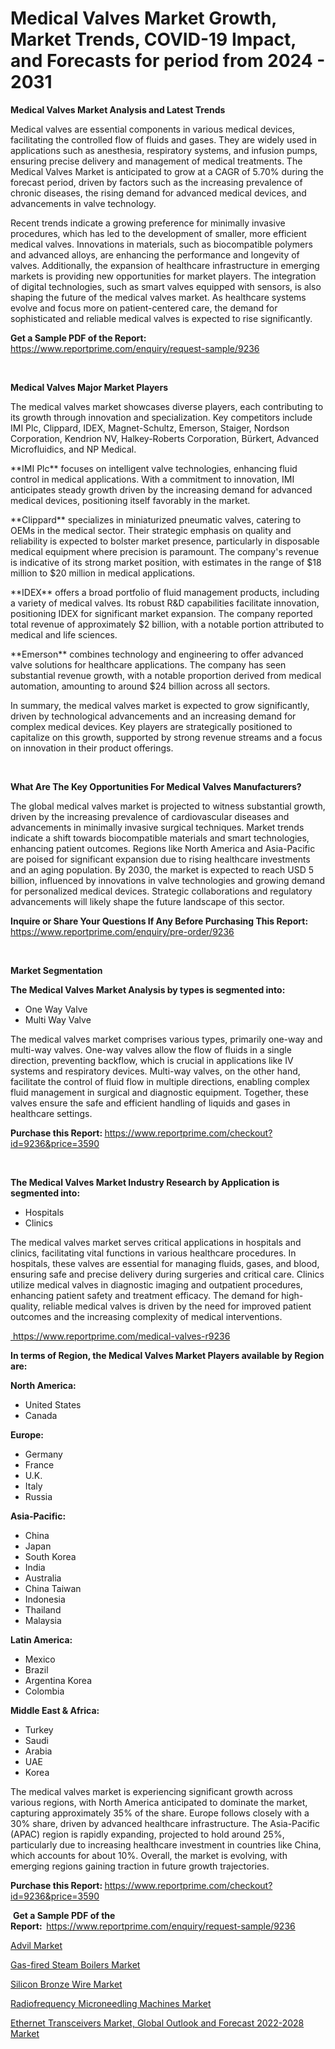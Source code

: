 <p><h1>Medical Valves Market Growth, Market Trends, COVID-19 Impact, and Forecasts for period from 2024 - 2031</h1></p><p><strong>Medical Valves Market Analysis and Latest Trends</strong></p>
<p><p>Medical valves are essential components in various medical devices, facilitating the controlled flow of fluids and gases. They are widely used in applications such as anesthesia, respiratory systems, and infusion pumps, ensuring precise delivery and management of medical treatments. The Medical Valves Market is anticipated to grow at a CAGR of 5.70% during the forecast period, driven by factors such as the increasing prevalence of chronic diseases, the rising demand for advanced medical devices, and advancements in valve technology.</p><p>Recent trends indicate a growing preference for minimally invasive procedures, which has led to the development of smaller, more efficient medical valves. Innovations in materials, such as biocompatible polymers and advanced alloys, are enhancing the performance and longevity of valves. Additionally, the expansion of healthcare infrastructure in emerging markets is providing new opportunities for market players. The integration of digital technologies, such as smart valves equipped with sensors, is also shaping the future of the medical valves market. As healthcare systems evolve and focus more on patient-centered care, the demand for sophisticated and reliable medical valves is expected to rise significantly.</p></p>
<p><strong>Get a Sample PDF of the Report:&nbsp;</strong> <a href="https://www.reportprime.com/enquiry/request-sample/9236">https://www.reportprime.com/enquiry/request-sample/9236</a></p>
<p>&nbsp;</p>
<p><strong>Medical Valves Major Market Players</strong></p>
<p><p>The medical valves market showcases diverse players, each contributing to its growth through innovation and specialization. Key competitors include IMI Plc, Clippard, IDEX, Magnet-Schultz, Emerson, Staiger, Nordson Corporation, Kendrion NV, Halkey-Roberts Corporation, Bürkert, Advanced Microfluidics, and NP Medical.</p><p>**IMI Plc** focuses on intelligent valve technologies, enhancing fluid control in medical applications. With a commitment to innovation, IMI anticipates steady growth driven by the increasing demand for advanced medical devices, positioning itself favorably in the market.</p><p>**Clippard** specializes in miniaturized pneumatic valves, catering to OEMs in the medical sector. Their strategic emphasis on quality and reliability is expected to bolster market presence, particularly in disposable medical equipment where precision is paramount. The company's revenue is indicative of its strong market position, with estimates in the range of $18 million to $20 million in medical applications.</p><p>**IDEX** offers a broad portfolio of fluid management products, including a variety of medical valves. Its robust R&D capabilities facilitate innovation, positioning IDEX for significant market expansion. The company reported total revenue of approximately $2 billion, with a notable portion attributed to medical and life sciences.</p><p>**Emerson** combines technology and engineering to offer advanced valve solutions for healthcare applications. The company has seen substantial revenue growth, with a notable proportion derived from medical automation, amounting to around $24 billion across all sectors.</p><p>In summary, the medical valves market is expected to grow significantly, driven by technological advancements and an increasing demand for complex medical devices. Key players are strategically positioned to capitalize on this growth, supported by strong revenue streams and a focus on innovation in their product offerings.</p></p>
<p>&nbsp;</p>
<p><strong>What Are The Key Opportunities For Medical Valves Manufacturers?</strong></p>
<p><p>The global medical valves market is projected to witness substantial growth, driven by the increasing prevalence of cardiovascular diseases and advancements in minimally invasive surgical techniques. Market trends indicate a shift towards biocompatible materials and smart technologies, enhancing patient outcomes. Regions like North America and Asia-Pacific are poised for significant expansion due to rising healthcare investments and an aging population. By 2030, the market is expected to reach USD 5 billion, influenced by innovations in valve technologies and growing demand for personalized medical devices. Strategic collaborations and regulatory advancements will likely shape the future landscape of this sector.</p></p>
<p><strong>Inquire or Share Your Questions If Any Before Purchasing This Report:</strong> <a href="https://www.reportprime.com/enquiry/pre-order/9236">https://www.reportprime.com/enquiry/pre-order/9236</a></p>
<p>&nbsp;</p>
<p><strong>Market Segmentation</strong></p>
<p><strong>The Medical Valves Market Analysis by types is segmented into:</strong></p>
<p><ul><li>One Way Valve</li><li>Multi Way Valve</li></ul></p>
<p><p>The medical valves market comprises various types, primarily one-way and multi-way valves. One-way valves allow the flow of fluids in a single direction, preventing backflow, which is crucial in applications like IV systems and respiratory devices. Multi-way valves, on the other hand, facilitate the control of fluid flow in multiple directions, enabling complex fluid management in surgical and diagnostic equipment. Together, these valves ensure the safe and efficient handling of liquids and gases in healthcare settings.</p></p>
<p><strong>Purchase this Report:&nbsp;</strong><a href="https://www.reportprime.com/checkout?id=9236&price=3590">https://www.reportprime.com/checkout?id=9236&price=3590</a></p>
<p>&nbsp;</p>
<p><strong>The Medical Valves Market Industry Research by Application is segmented into:</strong></p>
<p><ul><li>Hospitals</li><li>Clinics</li></ul></p>
<p><p>The medical valves market serves critical applications in hospitals and clinics, facilitating vital functions in various healthcare procedures. In hospitals, these valves are essential for managing fluids, gases, and blood, ensuring safe and precise delivery during surgeries and critical care. Clinics utilize medical valves in diagnostic imaging and outpatient procedures, enhancing patient safety and treatment efficacy. The demand for high-quality, reliable medical valves is driven by the need for improved patient outcomes and the increasing complexity of medical interventions.</p></p>
<p><a href="https://www.reportprime.com/medical-valves-r9236">&nbsp;https://www.reportprime.com/medical-valves-r9236</a></p>
<p><strong>In terms of Region, the Medical Valves Market Players available by Region are:</strong></p>
<p>
    <p> <strong> North America: </strong>
        <ul>
            <li>United States</li>
            <li>Canada</li>
        </ul>
        </p> 
    <p> <strong> Europe: </strong>
        <ul>
            <li>Germany</li>
            <li>France</li>
            <li>U.K.</li>
            <li>Italy</li>
            <li>Russia</li>
        </ul>
        </p> 
    <p> <strong> Asia-Pacific: </strong>
        <ul>
            <li>China</li>
            <li>Japan</li>
            <li>South Korea</li>
            <li>India</li>
            <li>Australia</li>
            <li>China Taiwan</li>
            <li>Indonesia</li>
            <li>Thailand</li>
            <li>Malaysia</li>
        </ul>
        </p> 
    <p> <strong> Latin America: </strong>
        <ul>
            <li>Mexico</li>
            <li>Brazil</li>
            <li>Argentina Korea</li>
            <li>Colombia</li>
        </ul>
        </p> 
    <p> <strong> Middle East & Africa: </strong>
        <ul>
            <li>Turkey</li>
            <li>Saudi</li>
            <li>Arabia</li>
            <li>UAE</li>
            <li>Korea</li>
        </ul>
    </p>
    </p>
<p><p>The medical valves market is experiencing significant growth across various regions, with North America anticipated to dominate the market, capturing approximately 35% of the share. Europe follows closely with a 30% share, driven by advanced healthcare infrastructure. The Asia-Pacific (APAC) region is rapidly expanding, projected to hold around 25%, particularly due to increasing healthcare investment in countries like China, which accounts for about 10%. Overall, the market is evolving, with emerging regions gaining traction in future growth trajectories.</p></p>
<p><strong>Purchase this Report: </strong><a href="https://www.reportprime.com/checkout?id=9236&price=3590">https://www.reportprime.com/checkout?id=9236&price=3590</a></p>
<p>&nbsp;<strong>Get a Sample PDF of the Report:&nbsp;&nbsp;</strong><a href="https://www.reportprime.com/enquiry/request-sample/9236">https://www.reportprime.com/enquiry/request-sample/9236</a></p>
<p><strong></strong></p>
<p><p><a href="https://www.linkedin.com/pulse/global-advil-market-share-growth-opportunities-size-growing-scsif?trackingId=NNAIaHR%2BTnOqWOB9JxrCRw%3D%3D">Advil Market</a></p><p><a href="https://issuu.com/reportprime-2/docs/gas-fired-steam-boilers-market-size_8f938d1a783399">Gas-fired Steam Boilers Market</a></p><p><a href="https://www.linkedin.com/pulse/silicon-bronze-wire-market-report-product-type-low-bronzehigh-rkt3f?trackingId=gT3DTfX%2FQRqoBINhEcV0%2Bg%3D%3D">Silicon Bronze Wire Market</a></p><p><a href="https://issuu.com/reportprime-2/docs/radiofrequency-microneedling-machin_626af180584df4">Radiofrequency Microneedling Machines Market</a></p><p><a href="https://medium.com/@cristinaschiller2022/the-global-ethernet-transceivers-market-global-outlook-and-forecast-2022-2028-market-identifies-f1385206abb2?postPublishedType=initial">Ethernet Transceivers Market, Global Outlook and Forecast 2022-2028 Market</a></p></p>